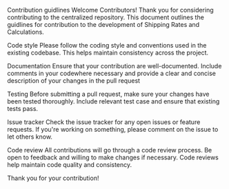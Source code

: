 Contribution guidlines
Welcome Contributors!
Thank you for considering contributing to the centralized repository. This document outlines the guidlines for contribution to the development of Shipping Rates and Calculations.

Code style
Please follow the coding style and conventions used in the existing codebase. This helps maintain consistency across the project.

Documentation
Ensure that your contribution are well-documented. Include comments in your codewhere necessary and provide a clear and concise description of your changes in the pull request

Testing
Before submitting a pull request, make sure your changes have been tested thoroughly. Include relevant test case and ensure that existing tests pass.

Issue tracker 
Check the issue tracker for any open issues or feature requests. If you're working on something, please comment on the issue to let others know.

Code review
All contributions will go through a code review process. Be open to feedback and willing to make changes if necessary. Code reviews help maintain code quality and consistency.

Thank you for your contribution!
